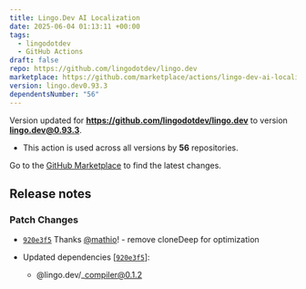 ```yaml
---
title: Lingo.Dev AI Localization
date: 2025-06-04 01:13:11 +00:00
tags:
  - lingodotdev
  - GitHub Actions
draft: false
repo: https://github.com/lingodotdev/lingo.dev
marketplace: https://github.com/marketplace/actions/lingo-dev-ai-localization
version: lingo.dev0.93.3
dependentsNumber: "56"
---
```



Version updated for **https://github.com/lingodotdev/lingo.dev** to version **lingo.dev@0.93.3**.
- This action is used across all versions by **56** repositories.

Go to the [GitHub Marketplace](https://github.com/marketplace/actions/lingo-dev-ai-localization) to find the latest changes.

## Release notes

### Patch Changes

-   [`920e3f5`](https://github.com/lingodotdev/lingo.dev/commit/920e3f5c3ca1fd51b0919db13a4787cfd616de54) Thanks [@mathio](https://github.com/mathio)! - remove cloneDeep for optimization

-   Updated dependencies \[[`920e3f5`](https://github.com/lingodotdev/lingo.dev/commit/920e3f5c3ca1fd51b0919db13a4787cfd616de54)]:
    -   @lingo.dev/\_compiler@0.1.2

